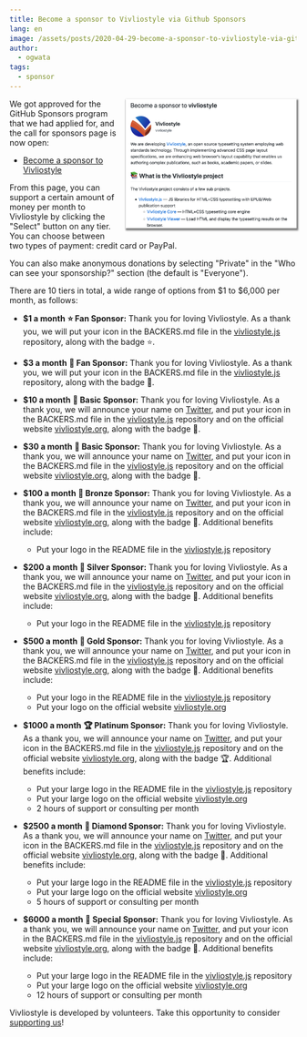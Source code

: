 ```yaml
---
title: Become a sponsor to Vivliostyle via Github Sponsors
lang: en
image: /assets/posts/2020-04-29-become-a-sponsor-to-vivliostyle-via-github-sponsors/gitHub-sponsors.png
author:
  - ogwata
tags:
  - sponsor
---
```

<div style="float: right; margin: 0 0 1em 1em;"><a href="https://github.com/sponsors/vivliostyle"><img src="/assets/posts/2020-04-29-become-a-sponsor-to-vivliostyle-via-github-sponsors/gitHub-sponsors.png" alt="Become a sponsor to Vivliostyle" style="width: 300px; box-shadow: 1px 2px 2.5px 1.5px grey;" /></a></div>

We got approved for the GitHub Sponsors program that we had applied for, and the call for sponsors page is now open:

- [Become a sponsor to Vivliostyle](https://github.com/sponsors/vivliostyle)

From this page, you can support a certain amount of money per month to Vivliostyle by clicking the "Select" button on any tier. You can choose between two types of payment: credit card or PayPal.

You can also make anonymous donations by selecting "Private" in the "Who can see your sponsorship?" section (the default is "Everyone").

There are 10 tiers in total, a wide range of options from $1 to $6,000 per month, as follows:

- **$1 a month**
**⭐️ Fan Sponsor:** Thank you for loving Vivliostyle. As a thank you, we will put your icon in the BACKERS.md file in the [vivliostyle.js](https://github.com/vivliostyle/vivliostyle.js) repository, along with the badge ⭐️.

- **$3 a month**
**🌟 Fan Sponsor:** Thank you for loving Vivliostyle. As a thank you, we will put your icon in the BACKERS.md file in the [vivliostyle.js](https://github.com/vivliostyle/vivliostyle.js) repository, along with the badge 🌟.

- **$10 a month**
**🌹 Basic Sponsor:** Thank you for loving Vivliostyle. As a thank you, we will announce your name on [Twitter](https://twitter.com/Vivliostyle), and put your icon in the BACKERS.md file in the [vivliostyle.js](https://github.com/vivliostyle/vivliostyle.js) repository and on the official website [vivliostyle.org](https://vivliostyle.org/), along with the badge 🌹.

- **$30 a month**
**💐 Basic Sponsor:** Thank you for loving Vivliostyle. As a thank you, we will announce your name on [Twitter](https://twitter.com/Vivliostyle), and put your icon in the BACKERS.md file in the [vivliostyle.js](https://github.com/vivliostyle/vivliostyle.js) repository and on the official website [vivliostyle.org](https://vivliostyle.org/), along with the badge 💐.

- **$100 a month**
**🥉 Bronze Sponsor:** Thank you for loving Vivliostyle. As a thank you, we will announce your name on [Twitter](https://twitter.com/Vivliostyle), and put your icon in the BACKERS.md file in the [vivliostyle.js](https://github.com/vivliostyle/vivliostyle.js) repository and on the official website [vivliostyle.org](https://vivliostyle.org/), along with the badge 🥉. Additional benefits include:
  - Put your logo in the README file in the [vivliostyle.js](https://github.com/vivliostyle/vivliostyle.js) repository

- **$200 a month**
**🥈 Silver Sponsor:** Thank you for loving Vivliostyle. As a thank you, we will announce your name on [Twitter](https://twitter.com/Vivliostyle), and put your icon in the BACKERS.md file in the [vivliostyle.js](https://github.com/vivliostyle/vivliostyle.js) repository and on the official website [vivliostyle.org](https://vivliostyle.org/), along with the badge 🥈. Additional benefits include:
  - Put your logo in the README file in the [vivliostyle.js](https://github.com/vivliostyle/vivliostyle.js) repository

- **$500 a month**
**🥇 Gold Sponsor:** Thank you for loving Vivliostyle. As a thank you, we will announce your name on [Twitter](https://twitter.com/Vivliostyle), and put your icon in the BACKERS.md file in the [vivliostyle.js](https://github.com/vivliostyle/vivliostyle.js) repository and on the official website [vivliostyle.org](https://vivliostyle.org/), along with the badge 🥇. Additional benefits include:
  - Put your logo in the README file in the [vivliostyle.js](https://github.com/vivliostyle/vivliostyle.js) repository
  - Put your logo on the official website [vivliostyle.org](https://vivliostyle.org/)

- **$1000 a month**
**🏆 Platinum Sponsor:** Thank you for loving Vivliostyle. As a thank you, we will announce your name on [Twitter](https://twitter.com/Vivliostyle), and put your icon in the BACKERS.md file in the [vivliostyle.js](https://github.com/vivliostyle/vivliostyle.js) repository and on the official website [vivliostyle.org](https://vivliostyle.org/), along with the badge 🏆. Additional benefits include:
  - Put your large logo in the README file in the [vivliostyle.js](https://github.com/vivliostyle/vivliostyle.js) repository
  - Put your large logo on the official website [vivliostyle.org](https://vivliostyle.org/)
  - 2 hours of support or consulting per month

- **$2500 a month**
**💎 Diamond Sponsor:** Thank you for loving Vivliostyle. As a thank you, we will announce your name on [Twitter](https://twitter.com/Vivliostyle), and put your icon in the BACKERS.md file in the [vivliostyle.js](https://github.com/vivliostyle/vivliostyle.js) repository and on the official website [vivliostyle.org](https://vivliostyle.org/), along with the badge 💎. Additional benefits include:
  - Put your large logo in the README file in the [vivliostyle.js](https://github.com/vivliostyle/vivliostyle.js) repository
  - Put your large logo on the official website [vivliostyle.org](https://vivliostyle.org/)
  - 5 hours of support or consulting per month

- **$6000 a month**
**💠 Special Sponsor:** Thank you for loving Vivliostyle. As a thank you, we will announce your name on [Twitter](https://twitter.com/Vivliostyle), and put your icon in the BACKERS.md file in the [vivliostyle.js](https://github.com/vivliostyle/vivliostyle.js) repository and on the official website [vivliostyle.org](https://vivliostyle.org/), along with the badge 💠. Additional benefits include:
  - Put your large logo in the README file in the [vivliostyle.js](https://github.com/vivliostyle/vivliostyle.js) repository
  - Put your large logo on the official website [vivliostyle.org](https://vivliostyle.org/)
  - 12 hours of support or consulting per month

Vivliostyle is developed by volunteers. Take this opportunity to consider [supporting us](https://github.com/sponsors/vivliostyle)!

